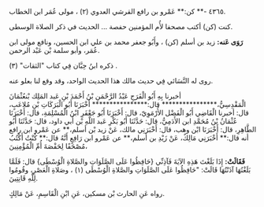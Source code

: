 ٤٣٦٥ -** كن:** عَمْرو بن رافع القرشي العدوي (٢) ، مولى عُمَر ابن الخطاب.

كنت (كن) أكتب مصحفا لأُم المؤمنين حفصة ... الحديث في ذكر الصلاة الوسطى.

**رَوَى عَنه:** زيد بن أسلم (كن) ، وأَبُو جعفر محمد بن علي ابن الحسين، ونافع مولى ابن عُمَر، وأبو سلمة بْن عَبْد الرحمن.

ذكره ابنُ حِبَّان فِي كتاب "الثقات" (٣) .

روى له النَّسَائي فِي حديث مالك هذا الحديث الواحد، وقد وقع لنا بعلو عنه.

أخبرنا بِهِ أَبُو الْفَرَجِ عَبْدُ الرَّحْمَنِ بْنُ أَحْمَدَ بْنِ عَبد المَلِك بْنعُثْمَانَ الْمَقْدِسِيُّ،**************** قال:**************** أَخْبَرَنَا أَبُو الْبَرَكَاتِ بْنِ مُلاعَبٍ، قال: أخبرنا الْقَاضِي أَبُو الْفَضْل الأُرْمَوِيّ، قال: أَخْبَرَنَا أَبُو جَعْفَرِ ابْنُ الْمُسْلِمَةِ، قال: أَخْبَرَنَا عُثْمَانُ بْنُ مُحَمَّدِ ابن الأَدَمِيُّ، قال: حَدَّثَنَا أَبُو بَكْرِ عَبد اللَّهِ بْن أَبي داود، قال: حَدَّثَنَا أَبُو الطَّاهِرِ، قال: أَخْبَرَنَا ابْن وهب، قال: أَخْبَرَنِي مالك، عَنْ زيد بْن أسلم،** عن عَمْرو ابن رافع أنه قال:** أَخْبَرَنِي مَالِكٌ، عَنْ زَيْدِ بن أسلم،** عن عَمْرو ابن رَافِعٍ أَنَّهُ قال:** كُنْتُ أَكْتُبُ مُصْحَفًا لِحَفْصَةَ أُمِّ الْمُؤْمِنِينَ،

**فَقَالَتْ:** إِذَا بَلَغْتَ هَذِهِ الآيَةَ فَآذِنِّي {حَافِظُوا عَلَى الصَّلَوَاتِ والصَّلاةِ الْوُسْطَى} قال: فَلَمَّا بَلَغْتُهَا آذَنْتُهَا قَالَتْ: "حَافِظُوا عَلَى الصَّلَوَاتِ والصَّلاةِ الْوُسْطَى (١) ، وصَلاةِ الْعَصْرِ، وقُومُوا لِلَّهِ قَانِتِينَ.

رواه عَنِ الحارث بْن مسكين، عَنِ ابْنِ الْقَاسِمِ، عَنْ مَالِكٍ.